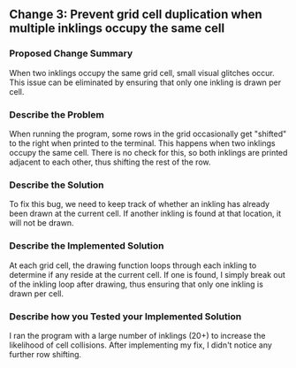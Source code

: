 ## Change 3: Prevent grid cell duplication when multiple inklings occupy the same cell


### Proposed Change Summary

When two inklings occupy the same grid cell, small visual glitches occur.
This issue can be eliminated by ensuring that only one inkling is drawn per cell.

### Describe the Problem

When running the program, some rows in the grid occasionally get "shifted" to the right when printed to the terminal.
This happens when two inklings occupy the same cell.
There is no check for this, so both inklings are printed adjacent to each other, thus shifting the rest of the row.

### Describe the Solution

To fix this bug, we need to keep track of whether an inkling has already been drawn at the current cell.
If another inkling is found at that location, it will not be drawn.

### Describe the Implemented Solution

At each grid cell, the drawing function loops through each inkling to determine if any reside at the current cell.
If one is found, I simply break out of the inkling loop after drawing, thus ensuring that only one inkling is drawn per cell.

### Describe how you Tested your Implemented Solution

I ran the program with a large number of inklings (20+) to increase the likelihood of cell collisions.
After implementing my fix, I didn't notice any further row shifting.